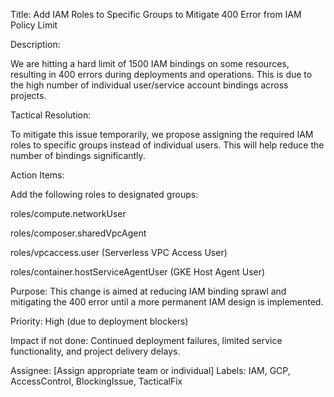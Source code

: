 Title: Add IAM Roles to Specific Groups to Mitigate 400 Error from IAM Policy Limit

Description:

We are hitting a hard limit of 1500 IAM bindings on some resources, resulting in 400 errors during deployments and operations. This is due to the high number of individual user/service account bindings across projects.

Tactical Resolution:

To mitigate this issue temporarily, we propose assigning the required IAM roles to specific groups instead of individual users. This will help reduce the number of bindings significantly.

Action Items:

Add the following roles to designated groups:

roles/compute.networkUser

roles/composer.sharedVpcAgent

roles/vpcaccess.user (Serverless VPC Access User)

roles/container.hostServiceAgentUser (GKE Host Agent User)

Purpose:
This change is aimed at reducing IAM binding sprawl and mitigating the 400 error until a more permanent IAM design is implemented.

Priority: High (due to deployment blockers)

Impact if not done: Continued deployment failures, limited service functionality, and project delivery delays.

Assignee: [Assign appropriate team or individual]
Labels: IAM, GCP, AccessControl, BlockingIssue, TacticalFix
